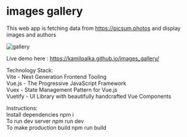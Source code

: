 # images gallery

This web app is fetching data from https://picsum.photos and display images and authors

![gallery](https://github.com/kamilpalka/images_gallery/assets/49127696/6a7263ce-68a4-4425-91f3-7efb10ea3d7d)


Live demo here :  https://kamilpalka.github.io/images_gallery/

Technology Stack:  
Vite - Next Generation Frontend Tooling  
Vue.js - The Progressive JavaScript Framework  
Vuex - State Management Pattern for Vue.js  
Vuetify - UI Library with beautifully handcrafted Vue Components  

Instructions:  
Install dependencies npm i  
To run dev server npm run dev  
To make production build npm run build  

